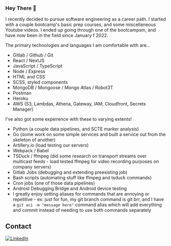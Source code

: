 ### Hey There 👋

I recently decided to pursue software engineering as a career path. I started with a couple bootcamp's basic prep courses, and some miscellaneous Youtube videos. I ended up going through one of the bootcampsm, and have now been in the field since January f 2022.

The primary technologies and languages I am comfortable with are...
- Gitlab / Github / Git
- React / NextJS
- JavaScript / TypeScript
- Node / Express
- HTML and CSS
- SCSS, styled components
- MongoDB / Mongoose / Mongo Atlas / Robot3T
- Postman
- Heroku
- AWS (S3, Lambdas, Athena, Gateway, IAM, Cloudfront, Secrets Manager)

I've also got some expeirence with these to varying extents!
- Python (a couple data pipelines, and SCTE marker analysis)
- Go (some work on some simple services and built a service out from the skeleton of another)
- Artillery.io (load testing our servers)
- Webpack / Babel
- TSDuck / ffmpeg (did some research on transport streams over multicast feeds - load tested ffmpeg for video recording purposes on company servers)
- Gitlab Jobs (debugging and extending preexisting job)
- Bash scripts (automating stuff like ffmpeg and tsduck commands)
- Cron jobs (one of those data pipelines)
- Android Debugging Bridge and Android device testing
- I greatly enjoy setting aliases for commands that are annoying or repetitive - ex: just for fun, my git branch command is git brr, and I have a ```git aci -m "message here"``` command alias which will add everything and commit instead of needing to use both commands separately

<!--
**AlexArms/AlexArms** is a ✨ _special_ ✨ repository because its `README.md` (this file) appears on your GitHub profile.

Here are some ideas to get you started:

- 🔭 I’m currently working on ...
- 🌱 I’m currently learning ...
- 👯 I’m looking to collaborate on ...
- 🤔 I’m looking for help with ...
- 💬 Ask me about ...
- 📫 How to reach me: ...
- 😄 Pronouns: ...
- ⚡ Fun fact: ...
-->

## Contact

[![LinkedIn](https://img.shields.io/badge/LinkedIn-0077B5?style=for-the-badge&logo=linkedin&logoColor=white)](https://www.linkedin.com/in/alexarms/)
<!-- [![Foo](http://www.google.com.au/images/nav_logo7.png)](http://google.com.au/) -->



